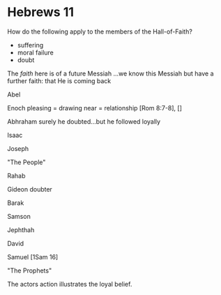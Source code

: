 # Hebrews 11


How do the following apply to the members of the Hall-of-Faith?
-	 suffering
- 	moral failure
- doubt


The _faith_ here is of a future Messiah
...we know this Messiah but have a further faith: that He is coming back


Abel

Enoch
	pleasing = drawing near = relationship
	[Rom 8:7-8], []

Abhraham
	surely he doubted...but he followed loyally

Isaac

Joseph

"The People"

Rahab

Gideon
	doubter

Barak

Samson

Jephthah

David

Samuel
	[1Sam 16]

"The Prophets"


The actors action illustrates the loyal belief.